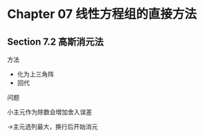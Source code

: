 # Chapter 07 线性方程组的直接方法

## Section 7.2 高斯消元法

方法

* 化为上三角阵
* 回代

问题

小主元作为除数会增加舍入误差

->主元选列最大，换行后开始消元



























